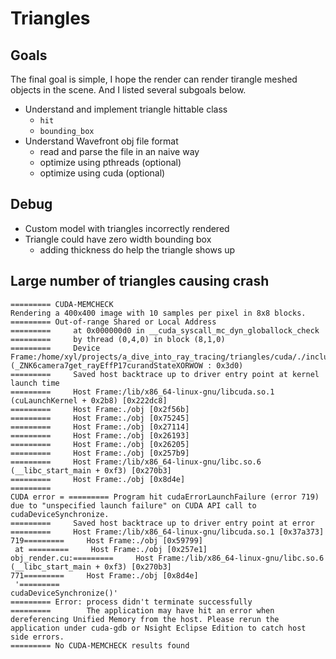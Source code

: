# Triangles

## Goals

The final goal is simple, I hope the render can render tirangle meshed objects in the scene. And I listed several
subgoals below.

- Understand and implement triangle hittable class
    - `hit`
    - `bounding_box`
- Understand Wavefront obj file format
    - read and parse the file in an naive way
    - optimize using pthreads (optional)
    - optimize using cuda (optional)

## Debug

- Custom model with triangles incorrectly rendered
- Triangle could have zero width bounding box
    - adding thickness do help the triangle shows up


## Large number of triangles causing crash

```
========= CUDA-MEMCHECK
Rendering a 400x400 image with 10 samples per pixel in 8x8 blocks.
========= Out-of-range Shared or Local Address
=========     at 0x000000d0 in __cuda_syscall_mc_dyn_globallock_check
=========     by thread (0,4,0) in block (8,1,0)
=========     Device Frame:/home/xyl/projects/a_dive_into_ray_tracing/triangles/cuda/./include/camera.h:67:_ZNK6camera7get_rayEffP17curandStateXORWOW (_ZNK6camera7get_rayEffP17curandStateXORWOW : 0x3d0)
=========     Saved host backtrace up to driver entry point at kernel launch time
=========     Host Frame:/lib/x86_64-linux-gnu/libcuda.so.1 (cuLaunchKernel + 0x2b8) [0x222dc8]
=========     Host Frame:./obj [0x2f56b]
=========     Host Frame:./obj [0x75245]
=========     Host Frame:./obj [0x27114]
=========     Host Frame:./obj [0x26193]
=========     Host Frame:./obj [0x26205]
=========     Host Frame:./obj [0x257b9]
=========     Host Frame:/lib/x86_64-linux-gnu/libc.so.6 (__libc_start_main + 0xf3) [0x270b3]
=========     Host Frame:./obj [0x8d4e]
=========
CUDA error = ========= Program hit cudaErrorLaunchFailure (error 719) due to "unspecified launch failure" on CUDA API call to cudaDeviceSynchronize.
=========     Saved host backtrace up to driver entry point at error
=========     Host Frame:/lib/x86_64-linux-gnu/libcuda.so.1 [0x37a373]
719=========     Host Frame:./obj [0x59799]
 at =========     Host Frame:./obj [0x257e1]
obj_render.cu:=========     Host Frame:/lib/x86_64-linux-gnu/libc.so.6 (__libc_start_main + 0xf3) [0x270b3]
771=========     Host Frame:./obj [0x8d4e]
 '=========
cudaDeviceSynchronize()' 
========= Error: process didn't terminate successfully
=========        The application may have hit an error when dereferencing Unified Memory from the host. Please rerun the application under cuda-gdb or Nsight Eclipse Edition to catch host side errors.
========= No CUDA-MEMCHECK results found
```